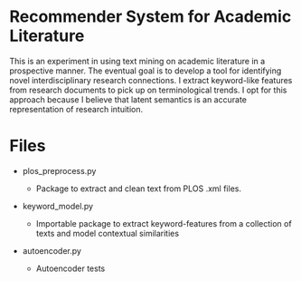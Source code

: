 # Recommender System for Academic Literature
This is an experiment in using text mining on academic literature in a prospective manner. The eventual goal is to develop a tool for identifying novel interdisciplinary research connections. I extract keyword-like features from research documents to pick up on terminological trends. I opt for this approach because I believe that latent semantics is an accurate representation of research intuition.

# Files

- plos_preprocess.py

  - Package to extract and clean text from PLOS .xml files.

- keyword_model.py

  - Importable package to extract keyword-features from a collection of texts and model contextual similarities
  
- autoencoder.py

  - Autoencoder tests

